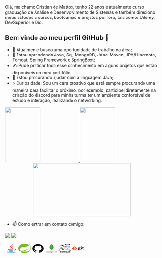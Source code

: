 Olá, me chamo Cristian de Mattos, tenho 22 anos e atualmente curso graduação de Análise e Desenvolvimento de Sistemas e também direciono meus estudos a cursos, bootcamps e projetos por fora, tais como: Udemy, DevSuperior e Dio. 
 
 ## Bem vindo ao meu perfil GitHub 👋

- 🔭 Atualmente busco uma oportunidade de trabalho na área;
- 🌱 Estou aprendendo Java, Sql, MongoDB, Jdbc, Maven, JPA/Hibernate, Tomcat, Spring Framework e SpringBoot;
- ✍️ Pude praticar todo esse conhecimento em alguns projetos que estão disponíveis no meu portifólio. 
- 🤔 Estou procurando ajudar com a linguagem Java;
- ⚡ Curiosidade: Sou um cara proativo que está sempre procurando uma maneira para facilitar o próximo, por exemplo, participei diretamente na criação do discord para minha turma ter um ambiente confortável de estudo e interação, realizando o networking.

<div align="left">
  <a href="https://github.com/CristianSilvDev">
    <img height="180em" width="48%" src="https://github-readme-stats.vercel.app/api?username=CristianSilvDev&show_icons=true&theme=dark&include_all_commits=true&count_private=true"/>
    <img height="180em" width="48%" src="https://github-readme-stats.vercel.app/api/top-langs/?username=CristianSilvDev&layout=compact&langs_count=7&theme=dark"/>
  </a>
</div>

<div align='center'>   
  <a href="https://github.com/CristianSilvDev">     
  <img height="175em" width="80%" src="http://github-readme-streak-stats.herokuapp.com?user=CristianSilvDev&theme=dark" /></a> </div>

- 📫 Como entrar em contato comigo: 
<div> 
  <a href = "mailto:cristian.prof01@gmail.com"><img src="https://img.shields.io/badge/-Gmail-%23333?style=for-the-badge&logo=gmail&logoColor=white" target="_blank"></a>
  <a href="https://www.linkedin.com/in/cristian-silva-007812244/" target="_blank"><img src="https://img.shields.io/badge/-LinkedIn-%230077B5?style=for-the-badge&logo=linkedin&logoColor=white" target="_blank"></a> 
</div>

<div style="display: inline_block"><br>
  <img align="center" alt="Cristian-HTML" height="30" width="40" src="https://raw.githubusercontent.com/devicons/devicon/master/icons/java/java-original.svg">
 <img align="center" alt="Cristian-Spring" height="30" width="40" src="https://raw.githubusercontent.com/devicons/devicon/master/icons/spring/spring-original.svg">
  <img align="center" alt="Cristian-Git" height="30" width="40" src="https://raw.githubusercontent.com/devicons/devicon/master/icons/github/github-original.svg">
  <img align="center" alt="Natanael-HTML" height="30" width="40" src="https://raw.githubusercontent.com/devicons/devicon/master/icons/mongodb/mongodb-original-wordmark.svg">
  <img align="center" alt="Cristian-HTML" height="30" width="40" src="https://raw.githubusercontent.com/devicons/devicon/master/icons/tomcat/tomcat-line-wordmark.svg">
  <img align="center" alt="Cristian-HTML" height="30" width="40" src="https://raw.githubusercontent.com/devicons/devicon/master/icons/git/git-original-wordmark.svg">
</div>
